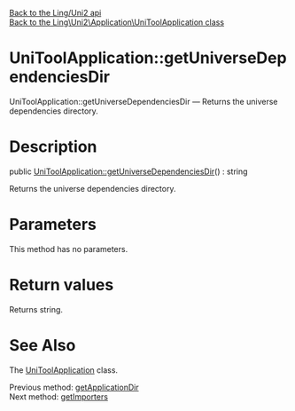 [Back to the Ling/Uni2 api](https://github.com/lingtalfi/Uni2/blob/master/doc/api/Ling/Uni2.md)<br>
[Back to the Ling\Uni2\Application\UniToolApplication class](https://github.com/lingtalfi/Uni2/blob/master/doc/api/Ling/Uni2/Application/UniToolApplication.md)


UniToolApplication::getUniverseDependenciesDir
================



UniToolApplication::getUniverseDependenciesDir — Returns the universe dependencies directory.




Description
================


public [UniToolApplication::getUniverseDependenciesDir](https://github.com/lingtalfi/Uni2/blob/master/doc/api/Ling/Uni2/Application/UniToolApplication/getUniverseDependenciesDir.md)() : string




Returns the universe dependencies directory.




Parameters
================

This method has no parameters.


Return values
================

Returns string.








See Also
================

The [UniToolApplication](https://github.com/lingtalfi/Uni2/blob/master/doc/api/Ling/Uni2/Application/UniToolApplication.md) class.

Previous method: [getApplicationDir](https://github.com/lingtalfi/Uni2/blob/master/doc/api/Ling/Uni2/Application/UniToolApplication/getApplicationDir.md)<br>Next method: [getImporters](https://github.com/lingtalfi/Uni2/blob/master/doc/api/Ling/Uni2/Application/UniToolApplication/getImporters.md)<br>

